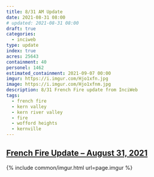 ```yaml
---
title: 8/31 AM Update
date: 2021-08-31 08:00
# updated: 2021-08-31 08:00
draft: true
categories:
  - inciweb
type: update
index: true
acres: 25643
containment: 40
personel: 1462
estimated_containment: 2021-09-07 00:00
imgur: https://i.imgur.com/Hjo1xfn.jpg
image: https://i.imgur.com/Hjo1xfnm.jpg
description: 8/31 French Fire update from InciWeb
tags:
  - french fire
  - kern valley
  - kern river valley
  - fire
  - wofford heights
  - kernville
---
```

## [French Fire Update – August 31, 2021](https://inciweb.nwcg.gov/incident/article/7813/65176/)

{% include common/imgur.html url=page.imgur %}
